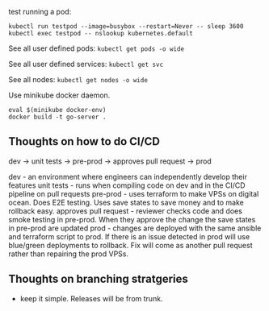 test running a pod:
```
kubectl run testpod --image=busybox --restart=Never -- sleep 3600
kubectl exec testpod -- nslookup kubernetes.default
```

See all user defined pods:
`kubectl get pods -o wide`

See all user defined services:
`kubectl get svc`

See all nodes:
`kubectl get nodes -o wide`

Use minikube docker daemon.
```
eval $(minikube docker-env)
docker build -t go-server .
```

## Thoughts on how to do CI/CD
dev -> unit tests -> pre-prod -> approves pull request -> prod

dev - an environment where engineers can independently develop their features
unit tests - runs when compiling code on dev and in the CI/CD pipeline on pull requests
pre-prod - uses terraform to make VPSs on digital ocean. Does E2E testing. Uses save states to save money and to make rollback easy.
approves pull request - reviewer checks code and does smoke testing in pre-prod. When they approve the change the save states in pre-prod are updated
prod - changes are deployed with the same ansible and terraform script to prod. If there is an issue detected in prod will use blue/green deployments to rollback. Fix will come as another pull request rather than repairing the prod VPSs.

## Thoughts on branching stratgeries
- keep it simple. Releases will be from trunk. 